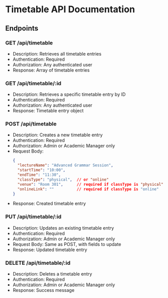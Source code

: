# Timetable API Documentation

## Endpoints

### GET /api/timetable
- Description: Retrieves all timetable entries
- Authentication: Required
- Authorization: Any authenticated user
- Response: Array of timetable entries

### GET /api/timetable/:id
- Description: Retrieves a specific timetable entry by ID
- Authentication: Required
- Authorization: Any authenticated user
- Response: Timetable entry object

### POST /api/timetable
- Description: Creates a new timetable entry
- Authentication: Required
- Authorization: Admin or Academic Manager only
- Request Body:
  ```json
  {
    "lectureName": "Advanced Grammar Session",
    "startTime": "10:00",
    "endTime": "11:30",
    "classType": "physical",  // or "online"
    "venue": "Room 301",      // required if classType is "physical"
    "onlineLink": ""          // required if classType is "online"
  }
  ```
- Response: Created timetable entry

### PUT /api/timetable/:id
- Description: Updates an existing timetable entry
- Authentication: Required
- Authorization: Admin or Academic Manager only
- Request Body: Same as POST, with fields to update
- Response: Updated timetable entry

### DELETE /api/timetable/:id
- Description: Deletes a timetable entry
- Authentication: Required
- Authorization: Admin or Academic Manager only
- Response: Success message
